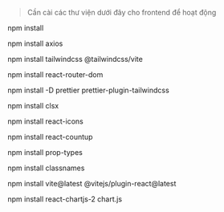 > Cần cài các thư viện dưới đây cho frontend để hoạt động

npm install

npm install axios

npm install tailwindcss @tailwindcss/vite

npm install react-router-dom

npm install -D prettier prettier-plugin-tailwindcss

npm install clsx

npm install react-icons

npm install react-countup

npm install prop-types

npm install classnames

npm install vite@latest @vitejs/plugin-react@latest

npm install react-chartjs-2 chart.js
